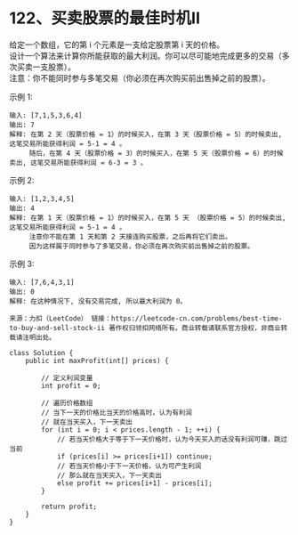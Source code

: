 122、买卖股票的最佳时机II
===
给定一个数组，它的第 i 个元素是一支给定股票第 i 天的价格。<br>
设计一个算法来计算你所能获取的最大利润。你可以尽可能地完成更多的交易（多次买卖一支股票）。<br>
注意：你不能同时参与多笔交易（你必须在再次购买前出售掉之前的股票）。<br>

示例 1:<br>
```
输入: [7,1,5,3,6,4]
输出: 7
解释: 在第 2 天（股票价格 = 1）的时候买入，在第 3 天（股票价格 = 5）的时候卖出, 这笔交易所能获得利润 = 5-1 = 4 。
     随后，在第 4 天（股票价格 = 3）的时候买入，在第 5 天（股票价格 = 6）的时候卖出, 这笔交易所能获得利润 = 6-3 = 3 。
```
示例 2:<br>
```
输入: [1,2,3,4,5]
输出: 4
解释: 在第 1 天（股票价格 = 1）的时候买入，在第 5 天 （股票价格 = 5）的时候卖出, 这笔交易所能获得利润 = 5-1 = 4 。
     注意你不能在第 1 天和第 2 天接连购买股票，之后再将它们卖出。
     因为这样属于同时参与了多笔交易，你必须在再次购买前出售掉之前的股票。
```
示例 3:<br>
```
输入: [7,6,4,3,1]
输出: 0
解释: 在这种情况下, 没有交易完成, 所以最大利润为 0。
```

``
来源：力扣（LeetCode）
链接：https://leetcode-cn.com/problems/best-time-to-buy-and-sell-stock-ii
著作权归领扣网络所有。商业转载请联系官方授权，非商业转载请注明出处。
``

```
class Solution {
    public int maxProfit(int[] prices) {
        
        // 定义利润变量
        int profit = 0;

        // 遍历价格数组
        // 当下一天的价格比当天的价格高时，认为有利润
        // 就在当天买入，下一天卖出
        for (int i = 0; i < prices.length - 1; ++i) {
            // 若当天价格大于等于下一天价格时，认为今天买入的话没有利润可赚，跳过当前
            if (prices[i] >= prices[i+1]) continue;
            // 若当天价格小于下一天价格，认为可产生利润
            // 那么就在当天买入，下一天卖出
            else profit += prices[i+1] - prices[i];
        }

        return profit;
    }
}
```
